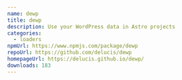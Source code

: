 ```yaml
---
name: dewp
title: dewp
description: Use your WordPress data in Astro projects
categories:
  - loaders
npmUrl: https://www.npmjs.com/package/dewp
repoUrl: https://github.com/delucis/dewp
homepageUrl: https://delucis.github.io/dewp/
downloads: 183
---
```

